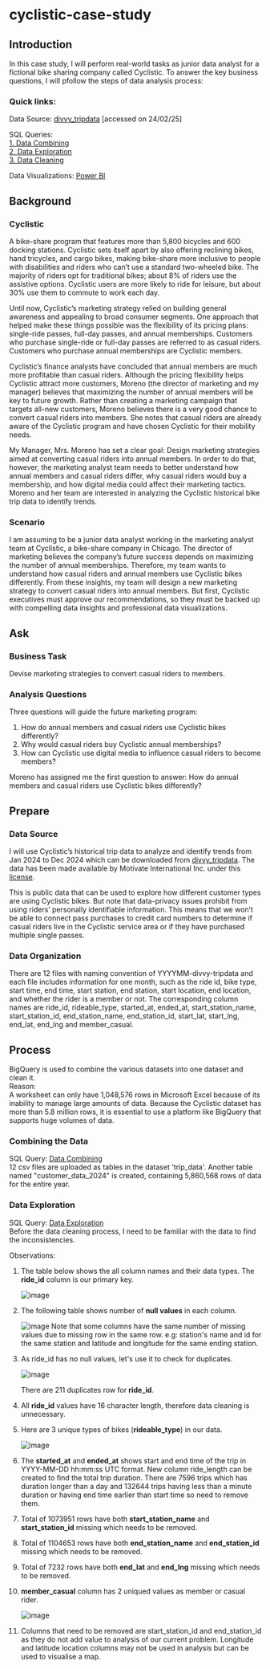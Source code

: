 # cyclistic-case-study
## Introduction
In this case study, I will perform real-world tasks as junior data analyst for a fictional bike sharing company called Cyclistic. To answer the key business questions, I will pfollow the steps of data analysis process:
### Quick links:
Data Source: [divvy_tripdata](https://divvy-tripdata.s3.amazonaws.com/index.html) [accessed on 24/02/25]  

SQL Queries:  
[1. Data Combining](https://github.com/wifaqmn/cyclistic-case-study/blob/main/1_data_combination.sql)  
[2. Data Exploration](https://github.com/wifaqmn/cyclistic-case-study/blob/main/2_data_exploration.sql)  
[3. Data Cleaning](https://github.com/wifaqmn/cyclistic-case-study/blob/main/3_data_cleaning.sql)  

Data Visualizations: [Power BI]()

## Background
### Cyclistic
A bike-share program that features more than 5,800 bicycles and 600 docking stations. Cyclistic sets itself apart by also offering reclining bikes, hand tricycles, and cargo bikes, making bike-share more inclusive to people with disabilities and riders who can’t use a standard two-wheeled bike. The majority of riders opt for traditional bikes; about 8% of riders use the assistive options. Cyclistic users are more likely to ride for leisure, but about 30% use them to commute to work each day.   
  
Until now, Cyclistic’s marketing strategy relied on building general awareness and appealing to broad consumer segments. One approach that helped make these things possible was the flexibility of its pricing plans: single-ride passes, full-day passes, and annual memberships. Customers who purchase single-ride or full-day passes are referred to as casual riders. Customers who purchase annual memberships are Cyclistic members.  
  
Cyclistic’s finance analysts have concluded that annual members are much more profitable than casual riders. Although the pricing flexibility helps Cyclistic attract more customers, Moreno (the director of marketing and my manager) believes that maximizing the number of annual members will be key to future growth. Rather than creating a marketing campaign that targets all-new customers, Moreno believes there is a very good chance to convert casual riders into members. She notes that casual riders are already aware of the Cyclistic program and have chosen Cyclistic for their mobility needs.  

My Manager, Mrs. Moreno has set a clear goal: Design marketing strategies aimed at converting casual riders into annual members. In order to do that, however, the marketing analyst team needs to better understand how annual members and casual riders differ, why casual riders would buy a membership, and how digital media could affect their marketing tactics. Moreno and her team are interested in analyzing the Cyclistic historical bike trip data to identify trends.  

### Scenario
I am assuming to be a junior data analyst working in the marketing analyst team at Cyclistic, a bike-share company in Chicago. The director of marketing believes the company’s future success depends on maximizing the number of annual memberships. Therefore, my team wants to understand how casual riders and annual members use Cyclistic bikes differently. From these insights, my team will design a new marketing strategy to convert casual riders into annual members. But first, Cyclistic executives must approve our recommendations, so they must be backed up with compelling data insights and professional data visualizations.

## Ask
### Business Task
Devise marketing strategies to convert casual riders to members.
### Analysis Questions
Three questions will guide the future marketing program:  
1. How do annual members and casual riders use Cyclistic bikes differently?  
2. Why would casual riders buy Cyclistic annual memberships?  
3. How can Cyclistic use digital media to influence casual riders to become members?  

Moreno has assigned me the first question to answer: How do annual members and casual riders use Cyclistic bikes differently?
## Prepare
### Data Source
I will use Cyclistic’s historical trip data to analyze and identify trends from Jan 2024 to Dec 2024 which can be downloaded from [divvy_tripdata](https://divvy-tripdata.s3.amazonaws.com/index.html). The data has been made available by Motivate International Inc. under this [license](https://www.divvybikes.com/data-license-agreement).  
  
This is public data that can be used to explore how different customer types are using Cyclistic bikes. But note that data-privacy issues prohibit from using riders’ personally identifiable information. This means that we won’t be able to connect pass purchases to credit card numbers to determine if casual riders live in the Cyclistic service area or if they have purchased multiple single passes.
### Data Organization
There are 12 files with naming convention of YYYYMM-divvy-tripdata and each file includes information for one month, such as the ride id, bike type, start time, end time, start station, end station, start location, end location, and whether the rider is a member or not. The corresponding column names are ride_id, rideable_type, started_at, ended_at, start_station_name, start_station_id, end_station_name, end_station_id, start_lat, start_lng, end_lat, end_lng and member_casual.

## Process
BigQuery is used to combine the various datasets into one dataset and clean it.    
Reason:  
A worksheet can only have 1,048,576 rows in Microsoft Excel because of its inability to manage large amounts of data. Because the Cyclistic dataset has more than 5.8 million rows, it is essential to use a platform like BigQuery that supports huge volumes of data.
### Combining the Data
SQL Query: [Data Combining](https://github.com/wifaqmn/cyclistic-case-study/blob/main/1_data_combination.sql)  
12 csv files are uploaded as tables in the dataset 'trip_data'. Another table named "customer_data_2024" is created, containing 5,860,568 rows of data for the entire year. 
### Data Exploration


SQL Query: [Data Exploration](https://github.com/wifaqmn/cyclistic-case-study/blob/main/2_data_exploration.sql)  
Before the data cleaning process, I need to be familiar with the data to find the inconsistencies.

Observations:
1. The table below shows the all column names and their data types. The __ride_id__ column is our primary key.

    ![image](https://github.com/wifaqmn/imagecontent/blob/main/a.jpeg)

2. The following table shows number of __null values__ in each column.  
   
    ![image](https://github.com/wifaqmn/imagecontent/blob/main/b.jpeg)
   Note that some columns have the same number of missing values due to missing row in the same row. e.g: station's name and id for the same station and latitude and longitude for the same ending station.
 
3. As ride_id has no null values, let's use it to check for duplicates.

   ![image](https://github.com/wifaqmn/imagecontent/blob/main/c.jpeg)

   There are 211 duplicates row for __ride_id__.

4. All __ride_id__ values have 16 character length, therefore data cleaning is unnecessary.
5. Here are 3 unique types of bikes (__rideable_type__) in our data.
   
    ![image](https://github.com/wifaqmn/imagecontent/blob/main/d.jpeg)

6. The __started_at__ and __ended_at__ shows start and end time of the trip in YYYY-MM-DD hh:mm:ss UTC format. New column ride_length can be created to find the total trip duration. There are 7596 trips which has duration longer than a day and 132644 trips having less than a minute duration or having end time earlier than start time so need to remove them.
7. Total of 1073951 rows have both __start_station_name__ and __start_station_id__ missing which needs to be removed.  
8. Total of 1104653 rows have both __end_station_name__ and __end_station_id__ missing which needs to be removed.
9. Total of 7232 rows have both __end_lat__ and __end_lng__ missing which needs to be removed.
10. __member_casual__ column has 2 uniqued values as member or casual rider.

    ![image](https://github.com/wifaqmn/imagecontent/blob/main/e.jpeg)

11. Columns that need to be removed are start_station_id and end_station_id as they do not add value to analysis of our current problem. Longitude and latitude location columns may not be used in analysis but can be used to visualise a map.
